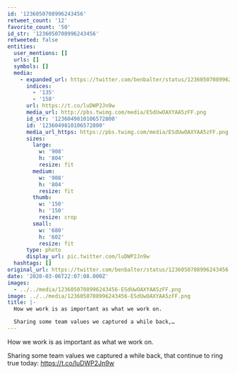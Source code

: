 ```yaml
---
id: '1236050708996243456'
retweet_count: '12'
favorite_count: '50'
id_str: '1236050708996243456'
retweeted: false
entities:
  user_mentions: []
  urls: []
  symbols: []
  media:
    - expanded_url: https://twitter.com/benbalter/status/1236050708996243456/photo/1
      indices:
        - '135'
        - '158'
      url: https://t.co/luDWP2Jn9w
      media_url: http://pbs.twimg.com/media/ESdUwOAXYAA5zFF.png
      id_str: '1236049810106572800'
      id: '1236049810106572800'
      media_url_https: https://pbs.twimg.com/media/ESdUwOAXYAA5zFF.png
      sizes:
        large:
          w: '908'
          h: '804'
          resize: fit
        medium:
          w: '908'
          h: '804'
          resize: fit
        thumb:
          w: '150'
          h: '150'
          resize: crop
        small:
          w: '680'
          h: '602'
          resize: fit
      type: photo
      display_url: pic.twitter.com/luDWP2Jn9w
  hashtags: []
original_url: https://twitter.com/benbalter/status/1236050708996243456
date: '2020-03-06T22:07:08.000Z'
images:
  - ../../media/1236050708996243456-ESdUwOAXYAA5zFF.png
image: ../../media/1236050708996243456-ESdUwOAXYAA5zFF.png
title: |-
  How we work is as important as what we work on. 

  Sharing some team values we captured a while back,…
---
```


How we work is as important as what we work on. 

Sharing some team values we captured a while back, that continue to ring true today: https://t.co/luDWP2Jn9w